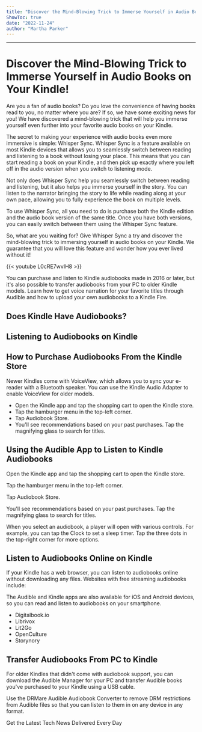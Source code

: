 ```yaml
---
title: "Discover the Mind-Blowing Trick to Immerse Yourself in Audio Books on Your Kindle!"
ShowToc: true 
date: "2022-11-24"
author: "Martha Parker"
---
```

*****
# Discover the Mind-Blowing Trick to Immerse Yourself in Audio Books on Your Kindle!

Are you a fan of audio books? Do you love the convenience of having books read to you, no matter where you are? If so, we have some exciting news for you! We have discovered a mind-blowing trick that will help you immerse yourself even further into your favorite audio books on your Kindle.

The secret to making your experience with audio books even more immersive is simple: Whisper Sync. Whisper Sync is a feature available on most Kindle devices that allows you to seamlessly switch between reading and listening to a book without losing your place. This means that you can start reading a book on your Kindle, and then pick up exactly where you left off in the audio version when you switch to listening mode.

Not only does Whisper Sync help you seamlessly switch between reading and listening, but it also helps you immerse yourself in the story. You can listen to the narrator bringing the story to life while reading along at your own pace, allowing you to fully experience the book on multiple levels.

To use Whisper Sync, all you need to do is purchase both the Kindle edition and the audio book version of the same title. Once you have both versions, you can easily switch between them using the Whisper Sync feature.

So, what are you waiting for? Give Whisper Sync a try and discover the mind-blowing trick to immersing yourself in audio books on your Kindle. We guarantee that you will love this feature and wonder how you ever lived without it!

{{< youtube L0cRE7wvIH8 >}} 




You can purchase and listen to Kindle audiobooks made in 2016 or later, but it's also possible to transfer audiobooks from your PC to older Kindle models. Learn how to get voice narration for your favorite titles through Audible and how to upload your own audiobooks to a Kindle Fire.

 
##   Does Kindle Have Audiobooks?  
 
##   Listening to Audiobooks on Kindle  
 
##   How to Purchase Audiobooks From the Kindle Store  
 
Newer Kindles come with VoiceView, which allows you to sync your e-reader with a Bluetooth speaker. You can use the Kindle Audio Adapter to enable VoiceView for older models.
 
- Open the Kindle app and tap the shopping cart to open the Kindle store.
 - Tap the hamburger menu in the top-left corner.
 - Tap Audiobook Store.
 - You'll see recommendations based on your past purchases. Tap the magnifying glass to search for titles.

 
##   Using the Audible App to Listen to Kindle Audiobooks  
 

Open the Kindle app and tap the shopping cart to open the Kindle store.

 

Tap the hamburger menu in the top-left corner.

 

Tap Audiobook Store.

 

You'll see recommendations based on your past purchases. Tap the magnifying glass to search for titles.

 

When you select an audiobook, a player will open with various controls. For example, you can tap the Clock to set a sleep timer. Tap the three dots in the top-right corner for more options.

 
##   Listen to Audiobooks Online on Kindle  
 

If your Kindle has a web browser, you can listen to audiobooks online without downloading any files. Websites with free streaming audiobooks include:

 
The Audible and Kindle apps are also available for iOS and Android devices, so you can read and listen to audiobooks on your smartphone.
 
- Digitalbook.io
 - Librivox
 - Lit2Go
 - OpenCulture
 - Storynory

 
##   Transfer Audiobooks From PC to Kindle  
 

For older Kindles that didn't come with audiobook support, you can download the Audible Manager for your PC and transfer Audible books you've purchased to your Kindle using a USB cable.

 
Use the DRMare Audible Audiobook Converter to remove DRM restrictions from Audible files so that you can listen to them in on any device in any format.
 

Get the Latest Tech News Delivered Every Day




